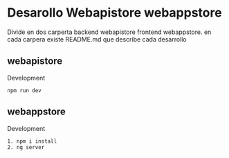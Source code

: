 # Desarollo Webapistore webappstore

Divide en dos carperta backend webapistore frontend webappstore. en cada carpera existe README.md que describe cada desarrollo

## webapistore

Development  

````
npm run dev
````

## webappstore

Development 

````
1. npm i install
2. ng server
````